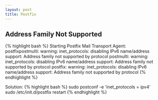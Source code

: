 ```yaml
---
layout: post
title: Postfix
---
```


Address Family Not Supported
-------
{% highlight bash %}
Starting Postfix Mail Transport Agent: postfixpostmulti: warning:
inet_protocols: disabling IPv6 name/address support: Address family not supported by protocol
postmulti: warning: inet_protocols: disabling IPv6 name/address support: Address family not supported by protocol
postfix: warning: inet_protocols: disabling IPv6 name/address support: Address family not supported by protocol
{% endhighlight %}

Solution:
{% highlight bash %}
sudo postconf -e 'inet_protocols = ipv4'
sudo /etc/init.d/postfix restart
{% endhighlight %}
